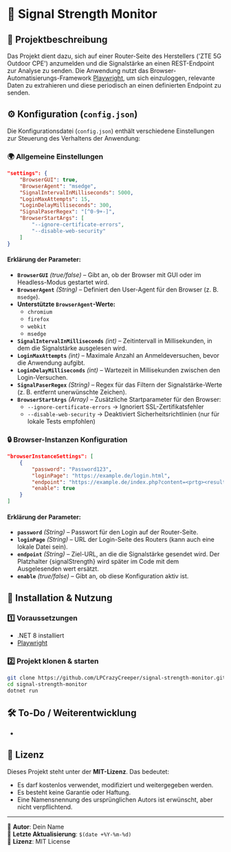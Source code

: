 ﻿# 📡 Signal Strength Monitor

## 📌 Projektbeschreibung

Das Projekt dient dazu, sich auf einer Router-Seite des Herstellers ('ZTE 5G Outdoor CPE') anzumelden und die Signalstärke an einen REST-Endpoint zur Analyse zu senden. Die Anwendung nutzt das Browser-Automatisierungs-Framework [Playwright](https://playwright.dev/docs/api/class-browsertype), um sich einzuloggen, relevante Daten zu extrahieren und diese periodisch an einen definierten Endpoint zu senden.

## ⚙️ Konfiguration (`config.json`)

Die Konfigurationsdatei (`config.json`) enthält verschiedene Einstellungen zur Steuerung des Verhaltens der Anwendung:

### 🌍 **Allgemeine Einstellungen**

```json
"settings": {
    "BrowserGUI": true,
    "BrowserAgent": "msedge",
    "SignalIntervalInMilliseconds": 5000,
    "LoginMaxAttempts": 15,
    "LoginDelayMilliseconds": 300,
    "SignalPaserRegex": "[^0-9+-]",
    "BrowserStartArgs": [
        "--ignore-certificate-errors",
        "--disable-web-security"
    ]
}
```

#### **Erklärung der Parameter:**

- **`BrowserGUI`** *(true/false)* – Gibt an, ob der Browser mit GUI oder im Headless-Modus gestartet wird.
- **`BrowserAgent`** *(String)* – Definiert den User-Agent für den Browser (z. B. `msedge`).
- **Unterstützte ********************************************************`BrowserAgent`********************************************************-Werte:**
  - `chromium`
  - `firefox`
  - `webkit`
  - `msedge`
- **`SignalIntervalInMilliseconds`** *(int)* – Zeitintervall in Millisekunden, in dem die Signalstärke ausgelesen wird.
- **`LoginMaxAttempts`** *(int)* – Maximale Anzahl an Anmeldeversuchen, bevor die Anwendung aufgibt.
- **`LoginDelayMilliseconds`** *(int)* – Wartezeit in Millisekunden zwischen den Login-Versuchen.
- **`SignalPaserRegex`** *(String)* – Regex für das Filtern der Signalstärke-Werte (z. B. entfernt unerwünschte Zeichen).
- **`BrowserStartArgs`** *(Array)* – Zusätzliche Startparameter für den Browser:
  - `--ignore-certificate-errors` → Ignoriert SSL-Zertifikatsfehler
  - `--disable-web-security` → Deaktiviert Sicherheitsrichtlinien (nur für lokale Tests empfohlen)

### 🔒 **Browser-Instanzen Konfiguration**

```json
"browserInstanceSettings": [
    {
        "password": "Password123",
        "loginPage": "https://example.de/login.html",
        "endpoint": "https://example.de/index.php?content=<prtg><result><channel>Empfangspegel</channel><value>{signalStrength}</value><float>1</float></result></prtg>",
        "enable": true
    }
]
```

#### **Erklärung der Parameter:**

- **`password`** *(String)* – Passwort für den Login auf der Router-Seite.
- **`loginPage`** *(String)* – URL der Login-Seite des Routers (kann auch eine lokale Datei sein).
- **`endpoint`** *(String)* – Ziel-URL, an die die Signalstärke gesendet wird. Der Platzhalter {signalStrength} wird später im Code mit dem Ausgelesenden wert ersätzt.
- **`enable`** *(true/false)* – Gibt an, ob diese Konfiguration aktiv ist.

## 🚀 Installation & Nutzung

### **1️⃣ Voraussetzungen**

- .NET 8 installiert
- [Playwright](https://playwright.dev/docs/api/class-browsertype)

### **2️⃣ Projekt klonen & starten**

```sh
git clone https://github.com/LPCrazyCreeper/signal-strength-monitor.git
cd signal-strength-monitor
dotnet run
```

## 🛠️ To-Do / Weiterentwicklung

-

## 📜 Lizenz

Dieses Projekt steht unter der **MIT-Lizenz**. Das bedeutet:

- Es darf kostenlos verwendet, modifiziert und weitergegeben werden.
- Es besteht keine Garantie oder Haftung.
- Eine Namensnennung des ursprünglichen Autors ist erwünscht, aber nicht verpflichtend.

---

📌 **Autor**: Dein Name\
📅 **Letzte Aktualisierung**: `$(date +%Y-%m-%d)`\
📄 **Lizenz**: MIT License

